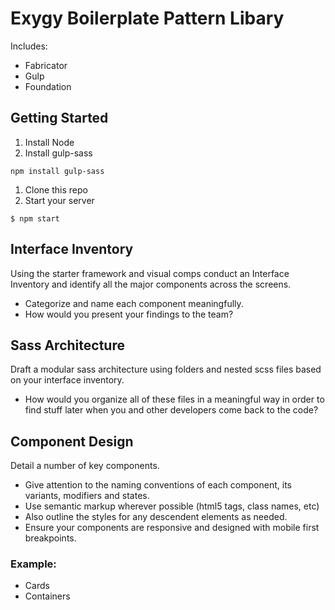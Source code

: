 # Exygy Boilerplate Pattern Libary

Includes:

* Fabricator
* Gulp
* Foundation

## Getting Started

1. Install Node
1. Install gulp-sass

```
npm install gulp-sass
```

1. Clone this repo
1. Start your server

```
$ npm start
```

## Interface Inventory

Using the starter framework and visual comps conduct an Interface Inventory and identify all the major components across the screens. 
* Categorize and name each component meaningfully. 
* How would you present your findings to the team?


## Sass Architecture

Draft a modular sass architecture using folders and nested scss files based on your interface inventory. 
* How would you organize all of these files in a meaningful way in order to find stuff later when you and other developers come back to the code?


## Component Design

Detail a number of key components. 
* Give attention to the naming conventions of each component, its variants, modifiers and states.
* Use semantic markup wherever possible (html5 tags, class names, etc)
* Also outline the styles for any descendent elements as needed. 
* Ensure your components are responsive and designed with mobile first breakpoints.

### Example:
* Cards
* Containers
